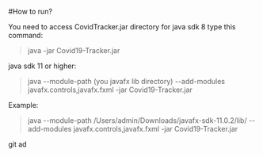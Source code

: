 #How to run?

You need to access CovidTracker.jar directory
for java sdk 8 type this command:
> java -jar Covid19-Tracker.jar

java sdk 11 or higher:

> java --module-path (you javafx lib directory) --add-modules javafx.controls,javafx.fxml -jar Covid19-Tracker.jar

Example:

>java --module-path /Users/admin/Downloads/javafx-sdk-11.0.2/lib/ --add-modules javafx.controls,javafx.fxml -jar Covid19-Tracker.jar

git ad



